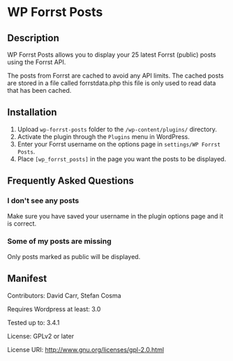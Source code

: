 WP Forrst Posts
======

Description
------
WP Forrst Posts allows you to display your 25 latest Forrst (public) posts using the Forrst API. 

The posts from Forrst are cached to avoid any API limits. The cached posts are stored in a file called forrstdata.php this file is only used to read data that has been cached.

Installation
------
1. Upload `wp-forrst-posts` folder to the `/wp-content/plugins/` directory.
2. Activate the plugin through the `Plugins` menu in WordPress.
3. Enter your Forrst username on the options page in `settings/WP Forrst Posts`.
4. Place `[wp_forrst_posts]` in the page you want the posts to be displayed.

Frequently Asked Questions
------
### I don't see any posts

Make sure you have saved your username in the plugin options page and it is correct.

### Some of my posts are missing

Only posts marked as public will be displayed. 

Manifest
------
Contributors: David Carr, Stefan Cosma

Requires Wordpress at least: 3.0

Tested up to: 3.4.1

License: GPLv2 or later

License URI: http://www.gnu.org/licenses/gpl-2.0.html